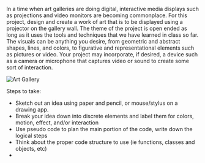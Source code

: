 In a time when art galleries are doing digital, interactive media displays such as projections and video monitors are becoming commonplace. For this project, design and create a work of art that is to be displayed using a projector on the gallery wall. The theme of the project is open ended as long as it uses the tools and techniques that we have learned in class so far. The visuals can be anything you desire, from geometric and abstract shapes, lines, and colors, to figurative and representational elements such as pictures or video. Your project may incorporate, if desired, a device such as a camera or microphone that captures video or sound to create some sort of interaction.



![Art Gallery](https://integrate-expo.com/wp-content/uploads/2014/06/Sony-installation-1024x5751.jpg)

Steps to take:
* Sketch out an idea using paper and pencil, or mouse/stylus on a drawing app.
* Break your idea down into discrete elements and label them for colors, motion, effect, and/or interaction
* Use pseudo code to plan the main portion of the code, write down the logical steps
* Think about the proper code structure to use (ie functions, classes and objects, etc)
* 
